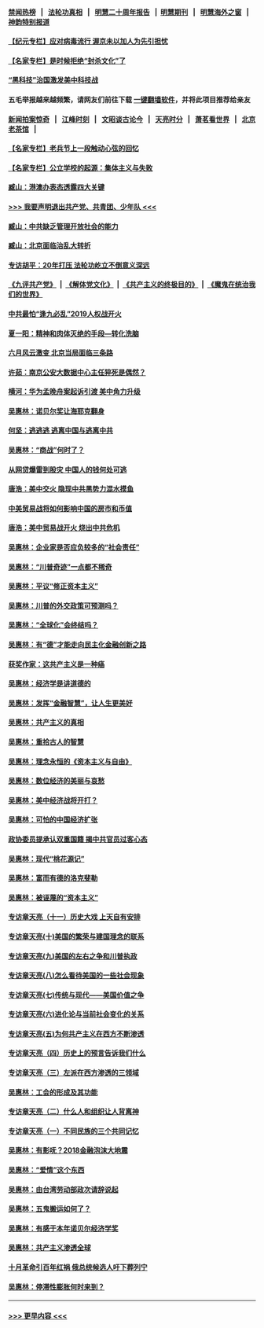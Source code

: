 #### [禁闻热榜](热点新闻.md?=0)  &nbsp;&nbsp;|&nbsp;&nbsp; [法轮功真相](https://github.com/gfw-breaker/truth/blob/master/README.md?=0) &nbsp;&nbsp;|&nbsp;&nbsp; [明慧二十周年报告](https://github.com/gfw-breaker/mh-reports/blob/master/README.md?=0) &nbsp;&nbsp;|&nbsp;&nbsp;[明慧期刊](https://github.com/gfw-breaker/mh-qikan) &nbsp;&nbsp;|&nbsp;&nbsp; [明慧海外之窗](https://github.com/gfw-breaker/mh-news/blob/master/README.md?=0) &nbsp;&nbsp;|&nbsp;&nbsp; [神韵特别报道](https://github.com/gfw-breaker/mh-news/blob/master/shenyun.md?=0)
#### [【纪元专栏】应对病毒流行 渥京未以加人为先引担忧](../pages/nsc423/n11875714.md?t=03031802) 
#### [【名家专栏】是时候拒绝“封杀文化”了](../pages/nsc423/n11814093.md?t=03031802) 
#### [“黑科技”治国激发美中科技战](../pages/nsc423/n11638056.md?t=03031802) 
#### 五毛举报越来越频繁，请网友们前往下载 [一键翻墙软件](https://github.com/gfw-breaker/ssr-accounts)，并将此项目推荐给亲友
#### [新闻拍案惊奇](https://github.com/gfw-breaker/banned-news/blob/master/pages/link4.md) &nbsp;&nbsp;|&nbsp;&nbsp; [江峰时刻](https://github.com/gfw-breaker/banned-news/blob/master/pages/link4.md) &nbsp;&nbsp;|&nbsp;&nbsp; [文昭谈古论今](https://github.com/gfw-breaker/banned-news/blob/master/pages/link4.md) &nbsp;&nbsp;|&nbsp;&nbsp; [天亮时分](https://github.com/gfw-breaker/banned-news/blob/master/pages/link4.md) &nbsp;&nbsp;|&nbsp;&nbsp; [萧茗看世界](https://github.com/gfw-breaker/banned-news/blob/master/pages/link4.md) &nbsp;&nbsp;|&nbsp;&nbsp; [北京老茶馆](https://github.com/gfw-breaker/banned-news/blob/master/pages/link4.md) &nbsp;&nbsp;|&nbsp;&nbsp; 
#### [【名家专栏】老兵节上一段触动心弦的回忆](../pages/nsc423/n11646016.md?t=03031802) 
#### [【名家专栏】公立学校的起源：集体主义与失败](../pages/nsc423/n11601833.md?t=03031802) 
#### [臧山：港澳办表态透露四大关键](../pages/nsc423/n11421628.md?t=03031802) 
#### [>>> 我要声明退出共产党、共青团、少年队 <<<](https://github.com/begood0513/goodnews/blob/master/quit/letter.md) 
#### [臧山：中共缺乏管理开放社会的能力](../pages/nsc423/n11407457.md?t=03031802) 
#### [臧山：北京面临治乱大转折](../pages/nsc423/n11406895.md?t=03031802) 
#### [专访胡平：20年打压 法轮功屹立不倒意义深远](../pages/nsc423/n11398800.md?t=03031802) 
#### [《九评共产党》](https://github.com/begood0513/9ping.md/blob/master/README.md) &nbsp;|&nbsp; [《解体党文化》](../../../../jtdwh.md/blob/master/README.md)  &nbsp;|&nbsp; [《共产主义的终极目的》](../../../../gczydzjmd.md/blob/master/README.md) &nbsp;|&nbsp; [《魔鬼在统治我们的世界》](../../../../mgztzwmdsj.md/blob/master/README.md) 
#### [中共最怕“逢九必乱”2019人权战开火](../pages/nsc423/n11385248.md?t=03031802) 
#### [夏一阳：精神和肉体灭绝的手段—转化洗脑](../pages/nsc423/n11368250.md?t=03031802) 
#### [六月风云激变 北京当局面临三条路](../pages/nsc423/n11313668.md?t=03031802) 
#### [许茹：南京公安大数据中心主任猝死是偶然？](../pages/nsc423/n11064744.md?t=03031802) 
#### [横河：华为孟晚舟案起诉引渡 美中角力升级](../pages/nsc423/n11027230.md?t=03031802) 
#### [吴惠林：诺贝尔奖让海耶克翻身](../pages/nsc423/n10890049.md?t=03031802) 
#### [何坚：逃逃逃 逃离中国与逃离中共](../pages/nsc423/n10592891.md?t=03031802) 
#### [吴惠林：“商战”何时了？](../pages/nsc423/n10573558.md?t=03031802) 
#### [从网贷爆雷到股灾 中国人的钱何处可逃](../pages/nsc423/n10572800.md?t=03031802) 
#### [唐浩：美中交火 隐现中共黑势力混水摸鱼](../pages/nsc423/n10544040.md?t=03031802) 
#### [中美贸易战将如何影响中国的房市和币值](../pages/nsc423/n10543697.md?t=03031802) 
#### [唐浩：美中贸易战开火 烧出中共危机](../pages/nsc423/n10540126.md?t=03031802) 
#### [吴惠林：企业家是否应负较多的“社会责任”](../pages/nsc423/n10535022.md?t=03031802) 
#### [吴惠林：“川普奇迹”一点都不稀奇](../pages/nsc423/n10512808.md?t=03031802) 
#### [吴惠林：平议“修正资本主义”](../pages/nsc423/n10495724.md?t=03031802) 
#### [吴惠林：川普的外交政策可预测吗？](../pages/nsc423/n10462387.md?t=03031802) 
#### [吴惠林：“全球化”会终结吗？](../pages/nsc423/n10452838.md?t=03031802) 
#### [吴惠林：有“德”才能走向民主化金融创新之路](../pages/nsc423/n10432292.md?t=03031802) 
#### [获奖作家：这共产主义是一种癌](../pages/nsc423/n10431541.md?t=03031802) 
#### [吴惠林：经济学是讲道德的](../pages/nsc423/n10398014.md?t=03031802) 
#### [吴惠林：发挥“金融智慧”，让人生更美好](../pages/nsc423/n10375019.md?t=03031802) 
#### [吴惠林：共产主义的真相](../pages/nsc423/n10351394.md?t=03031802) 
#### [吴惠林：重拾古人的智慧](../pages/nsc423/n10337691.md?t=03031802) 
#### [吴惠林：理念永恒的《资本主义与自由》](../pages/nsc423/n10316274.md?t=03031802) 
#### [吴惠林：数位经济的美丽与哀愁](../pages/nsc423/n10292946.md?t=03031802) 
#### [吴惠林：美中经济战将开打？](../pages/nsc423/n10258825.md?t=03031802) 
#### [吴惠林：可怕的中国经济扩张](../pages/nsc423/n10219147.md?t=03031802) 
#### [政协委员提承认双重国籍 揭中共官员过客心态](../pages/nsc423/n10208809.md?t=03031802) 
#### [吴惠林：现代“桃花源记”](../pages/nsc423/n10185234.md?t=03031802) 
#### [吴惠林：富而有德的洛克斐勒](../pages/nsc423/n10142264.md?t=03031802) 
#### [吴惠林：被诬蔑的“资本主义”](../pages/nsc423/n10124816.md?t=03031802) 
#### [专访章天亮（十一）历史大戏 上天自有安排](../pages/nsc423/n10094905.md?t=03031802) 
#### [专访章天亮(十)美国的繁荣与建国理念的联系](../pages/nsc423/n10094899.md?t=03031802) 
#### [专访章天亮(九)美国的左右之争和川普执政](../pages/nsc423/n10094889.md?t=03031802) 
#### [专访章天亮(八)怎么看待美国的一些社会现象](../pages/nsc423/n10094857.md?t=03031802) 
#### [专访章天亮(七)传统与现代——美国价值之争](../pages/nsc423/n10093140.md?t=03031802) 
#### [专访章天亮(六)进化论与当前社会变化的关系](../pages/nsc423/n10092036.md?t=03031802) 
#### [专访章天亮(五)为何共产主义在西方不断渗透](../pages/nsc423/n10083620.md?t=03031802) 
#### [专访章天亮（四）历史上的预言告诉我们什么](../pages/nsc423/n10083606.md?t=03031802) 
#### [专访章天亮（三）左派在西方渗透的三领域](../pages/nsc423/n10081115.md?t=03031802) 
#### [吴惠林：工会的形成及其功能](../pages/nsc423/n10080633.md?t=03031802) 
#### [专访章天亮（二）什么人和组织让人背离神](../pages/nsc423/n10076637.md?t=03031802) 
#### [专访章天亮（一）不同民族的三个共同记忆](../pages/nsc423/n10074188.md?t=03031802) 
#### [吴惠林：有影呒？2018金融泡沫大地震](../pages/nsc423/n10040534.md?t=03031802) 
#### [吴惠林：“爱情”这个东西](../pages/nsc423/n10019423.md?t=03031802) 
#### [吴惠林：由台湾劳动部政次请辞说起](../pages/nsc423/n9979679.md?t=03031802) 
#### [吴惠林：五鬼搬运如何了？](../pages/nsc423/n9925338.md?t=03031802) 
#### [吴惠林：有感于本年诺贝尔经济学奖](../pages/nsc423/n9871883.md?t=03031802) 
#### [吴惠林：共产主义渗透全球](../pages/nsc423/n9812748.md?t=03031802) 
#### [十月革命引百年红祸 俄总统候选人吁下葬列宁](../pages/nsc423/n9810182.md?t=03031802) 
#### [吴惠林：停滞性膨胀何时来到？](../pages/nsc423/n9764136.md?t=03031802) 

----
#### [ >>> 更早内容 <<< ](../indexes/nsc423-earlier.md)
